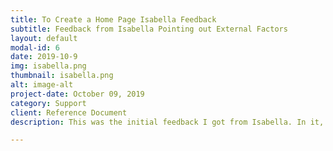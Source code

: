 ```yaml
---
title: To Create a Home Page Isabella Feedback
subtitle: Feedback from Isabella Pointing out External Factors
layout: default
modal-id: 6
date: 2019-10-9
img: isabella.png
thumbnail: isabella.png
alt: image-alt
project-date: October 09, 2019
category: Support
client: Reference Document
description: This was the initial feedback I got from Isabella. In it, she pointed out that the title was maybe a little too grandiose, and a title that simply gets to the point would do a more servicable job for the blog post. She also pointed out that the external factors of having a "Quick-Start Guide," a holdover of the website template I was using, could confuse the reader. It can be found <a href="../AWDPortfolio/assets/IsabellaRevision.pdf">here</a>

---
```


